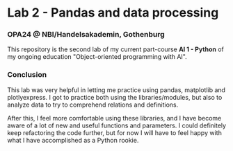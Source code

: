 # Lab 2 - Pandas and data processing
### OPA24 @ NBI/Handelsakademin, Gothenburg
This repository is the second lab of my current part-course **AI 1 - Python** of my ongoing education "Object-oriented programming with AI".

### Conclusion
This lab was very helpful in letting me practice using pandas, matplotlib and plotlyexpress. I got to practice both using the libraries/modules, but also to analyze data to try to comprehend relations and definitions. 

After this, I feel more comfortable using these libraries, and I have become aware of a lot of new and useful functions and parameters. I could definitely keep refactoring the code further, but for now I will have to feel happy with what I have accomplished as a Python rookie.